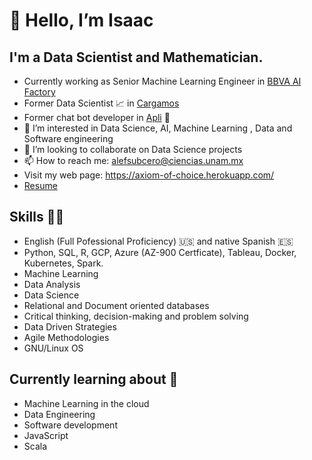 # 👋 Hello, I’m Isaac
## I'm a Data Scientist and Mathematician.
- Currently working as Senior Machine Learning Engineer in [BBVA AI Factory](https://www.bbvaaifactory.com)
- Former Data Scientist 📈 in [Cargamos](https://www.linkedin.com/company/cargamosmx/)
- Former chat bot developer in [Apli](https://www.apli.jobs/) 🤖
- 👀 I’m interested in Data Science, AI, Machine Learning , Data and Software engineering 
- 💞️ I’m looking to collaborate on Data Science projects
- 📫 How to reach me: alefsubcero@ciencias.unam.mx
- Visit my web page: https://axiom-of-choice.herokuapp.com/
- [Resume](https://www.canva.com/design/DAFScipfP-Q/I7KNPLfdoDwyHWE1p5mbbA/view?utm_content=DAFScipfP-Q&utm_campaign=designshare&utm_medium=link2&utm_source=sharebutton)

## Skills 👨‍💻
* English (Full Pofessional Proficiency)  🇺🇸 and native Spanish 🇪🇸
* Python, SQL, R, GCP, Azure (AZ-900 Certficate), Tableau, Docker, Kubernetes, Spark.
* Machine Learning
* Data Analysis
* Data Science
* Relational and Document oriented databases
* Critical thinking, decision-making and problem solving 
* Data Driven Strategies
* Agile Methodologies
* GNU/Linux OS

## Currently learning about 🌱
- Machine Learning in the cloud
- Data Engineering
- Software development
- JavaScript
- Scala
<!---
axiom-of-choice/axiom-of-choice is a ✨ special ✨ repository because its `README.md` (this file) appears on your GitHub profile.
You can click the Preview link to take a look at your changes.
--->
